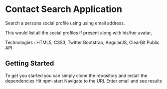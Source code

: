 # Contact Search Application

Search a persons social profile using using email address.

This would list all the social profiles if present along with his/her avatar,

Technologies : HTML5, CSS3, Twitter Bootstrap, AngularJS, ClearBit Public API

## Getting Started

To get you started you can simply clone the repository and install the dependencies
Hit npm-start
Navigate to the URL 
Enter email and see results
